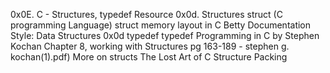 0x0E. C - Structures, typedef
Resource
0x0d. Structures
struct (C programming Language)
struct memory layout in C
Betty Documentation Style: Data Structures
0x0d typedef
typedef
Programming in C by Stephen Kochan Chapter 8, working with Structures pg 163-189 - stephen g. kochan(1).pdf)
More on structs
The Lost Art of C Structure Packing 

